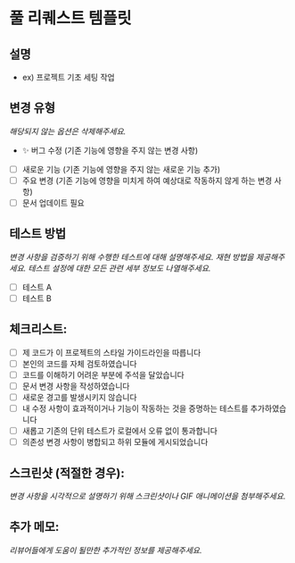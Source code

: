 # 풀 리퀘스트 템플릿

## 설명

- ex) 프로젝트 기초 세팅 작업

## 변경 유형

_해당되지 않는 옵션은 삭제해주세요._

- ✨ 버그 수정 (기존 기능에 영향을 주지 않는 변경 사항)
- [ ] 새로운 기능 (기존 기능에 영향을 주지 않는 새로운 기능 추가)
- [ ] 주요 변경 (기존 기능에 영향을 미치게 하여 예상대로 작동하지 않게 하는 변경 사항)
- [ ] 문서 업데이트 필요

## 테스트 방법

_변경 사항을 검증하기 위해 수행한 테스트에 대해 설명해주세요. 재현 방법을 제공해주세요. 테스트 설정에 대한 모든 관련 세부 정보도 나열해주세요._

- [ ] 테스트 A
- [ ] 테스트 B

## 체크리스트:

- [ ] 제 코드가 이 프로젝트의 스타일 가이드라인을 따릅니다
- [ ] 본인의 코드를 자체 검토하였습니다
- [ ] 코드를 이해하기 어려운 부분에 주석을 달았습니다
- [ ] 문서 변경 사항을 작성하였습니다
- [ ] 새로운 경고를 발생시키지 않습니다
- [ ] 내 수정 사항이 효과적이거나 기능이 작동하는 것을 증명하는 테스트를 추가하였습니다
- [ ] 새롭고 기존의 단위 테스트가 로컬에서 오류 없이 통과합니다
- [ ] 의존성 변경 사항이 병합되고 하위 모듈에 게시되었습니다

## 스크린샷 (적절한 경우):

_변경 사항을 시각적으로 설명하기 위해 스크린샷이나 GIF 애니메이션을 첨부해주세요._

## 추가 메모:

_리뷰어들에게 도움이 될만한 추가적인 정보를 제공해주세요._

